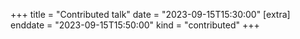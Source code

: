 +++
title = "Contributed talk"
date = "2023-09-15T15:30:00"
[extra]
enddate = "2023-09-15T15:50:00"
kind = "contributed"
+++
